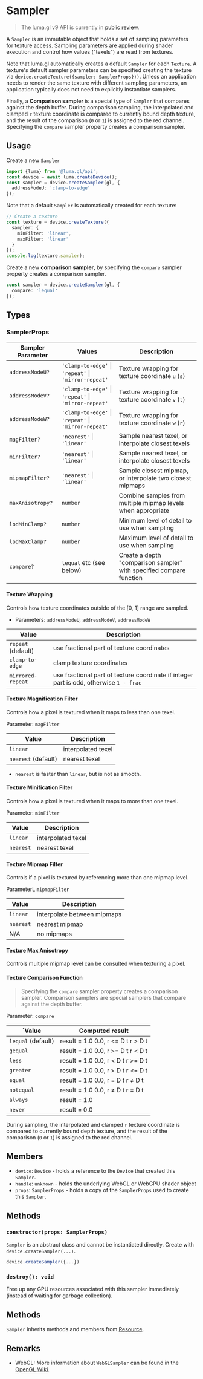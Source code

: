 # Sampler

> The luma.gl v9 API is currently in [public review](/docs/open-governance).

A `Sampler` is an immutable object that holds a set of sampling parameters for texture access.
Sampling parameters are applied during shader execution and control how values ("texels")
are read from textures.

Note that luma.gl automatically creates a default `Sampler` for each `Texture`. 
A texture's default sampler parameters can be specified creating the texture via `device.createTexture({sampler: SamplerProps}))`.
Unless an application needs to render the same texture with different sampling parameters,
an application typically does not need to explicitly instantiate samplers.

Finally, a **Comparison sampler** is a special type of `Sampler` that compares against the depth buffer.
During comparison sampling, the interpolated and clamped `r` texture coordinate is compared to currently bound depth texture,
and the result of the comparison (`0` or `1`) is assigned to the red channel.
Specifying the `compare` sampler property creates a comparison sampler.

## Usage

Create a new `Sampler`

```typescript
import {luma} from '@luma.gl/api';
const device = await luma.createDevice();
const sampler = device.createSampler(gl, {
  addressModeU: 'clamp-to-edge'
});
```

Note that a default `Sampler` is automatically created for each texture:

```typescript
// Create a texture
const texture = device.createTexture({
  sampler: {
    minFilter: 'linear',
    maxFilter: 'linear'
  }
});
console.log(texture.sampler);
```

Create a new **comparison sampler**, by specifying the `compare` sampler property creates a comparison sampler.

```typescript
const sampler = device.createSampler(gl, {
  compare: 'lequal'
});
```


## Types

### SamplerProps

| Sampler Parameter | Values                                               | Description                                                         |
| ----------------- | ---------------------------------------------------- | ------------------------------------------------------------------- |
| `addressModeU?`   | `'clamp-to-edge'` \| `'repeat'` \| `'mirror-repeat'` | Texture wrapping for texture coordinate `u` (`s`)                   |
| `addressModeV?`   | `'clamp-to-edge'` \| `'repeat'` \| `'mirror-repeat'` | Texture wrapping for texture coordinate `v` (`t`)                   |
| `addressModeW?`   | `'clamp-to-edge'` \| `'repeat'` \| `'mirror-repeat'` | Texture wrapping for texture coordinate `w` (`r`)                   |
| `magFilter?`      | `'nearest'` \| `'linear'`                            | Sample nearest texel, or interpolate closest texels                 |
| `minFilter?`      | `'nearest'` \| `'linear'`                            | Sample nearest texel, or interpolate closest texels                 |
| `mipmapFilter?`   | `'nearest'` \| `'linear'`                            | Sample closest mipmap, or interpolate two closest mipmaps           |
| `maxAnisotropy?`  | `number`                                             | Combine samples from multiple mipmap levels when appropriate        |
| `lodMinClamp?`    | `number`                                             | Minimum level of detail to use when sampling                        |
| `lodMaxClamp?`    | `number`                                             | Maximum level of detail to use when sampling                        |
| `compare?`        | `lequal` etc (see below)                             | Create a depth "comparison sampler" with specified compare function |

#### Texture Wrapping

Controls how texture coordinates outside of the [0, 1] range are sampled.

- Parameters: `addressModeU`, `addressModeV`, `addressModeW`

| Value              | Description                                                                            |
| ------------------ | -------------------------------------------------------------------------------------- |
| `repeat` (default) | use fractional part of texture coordinates                                             |
| `clamp-to-edge`    | clamp texture coordinates                                                              |
| `mirrored-repeat`  | use fractional part of texture coordinate if integer part is odd, otherwise `1 - frac` |

#### Texture Magnification Filter

Controls how a pixel is textured when it maps to less than one texel.

Parameter: `magFilter`

| Value               | Description        |
| ------------------- | ------------------ |
| `linear`            | interpolated texel |
| `nearest` (default) | nearest texel      |

- `nearest` is faster than `linear`, but is not as smooth.

#### Texture Minification Filter

Controls how a pixel is textured when it maps to more than one texel.

Parameter: `minFilter`

| Value     | Description        |
| --------- | ------------------ |
| `linear`  | interpolated texel |
| `nearest` | nearest texel      |

#### Texture Mipmap Filter

Controls if a pixel is textured by referencing more than one mipmap level.

ParameterL `mipmapFilter`

| Value     | Description                 |
| --------- | --------------------------- |
| `linear`  | interpolate between mipmaps |
| `nearest` | nearest mipmap              |
| N/A       | no mipmaps                  |

#### Texture Max Anisotropy

Controls multiple mipmap level can be consulted when texturing a pixel.

#### Texture Comparison Function

> Specifying the `compare` sampler property creates a comparison sampler.
> Comparison samplers are special samplers that compare against the depth buffer.

Parameter: `compare`

| `Value             | Computed result                    |
| ------------------ | ---------------------------------- |
| `lequal` (default) | result = 1.0 0.0, r <= D t r > D t |
| `gequal`           | result = 1.0 0.0, r >= D t r < D t |
| `less`             | result = 1.0 0.0, r < D t r >= D t |
| `greater`          | result = 1.0 0.0, r > D t r <= D t |
| `equal`            | result = 1.0 0.0, r = D t r ≠ D t  |
| `notequal`         | result = 1.0 0.0, r ≠ D t r = D t  |
| `always`           | result = 1.0                       |
| `never`            | result = 0.0                       |

During sampling, the interpolated and clamped `r` texture coordinate is compared to currently bound depth texture,
and the result of the comparison (`0` or `1`) is assigned to the red channel.

## Members

- `device`: `Device` - holds a reference to the `Device` that created this `Sampler`.
- `handle`: `unknown` - holds the underlying WebGL or WebGPU shader object
- `props`: `SamplerProps` - holds a copy of the `SamplerProps` used to create this `Sampler`.

## Methods

### `constructor(props: SamplerProps)`

`Sampler` is an abstract class and cannot be instantiated directly. Create with `device.createSampler(...)`.

```typescript
device.createSampler({...})
```

### `destroy(): void`

Free up any GPU resources associated with this sampler immediately (instead of waiting for garbage collection).
## Methods

`Sampler` inherits methods and members from [Resource](/docs/modules/api/api-reference/resources/resource.md).

## Remarks

- WebGL: More information about `WebGLSampler` can be found in the [OpenGL Wiki](https://www.khronos.org/opengl/wiki/Sampler_Object).
